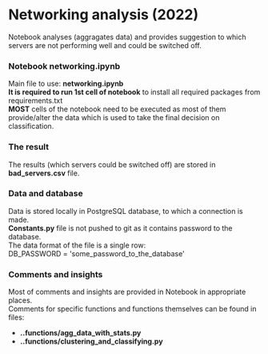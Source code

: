 # Networking analysis (2022)

Notebook analyses (aggragates data) and provides suggestion to which servers are not performing well and could be switched off.

### Notebook networking.ipynb
Main file to use: <b>networking.ipynb</b><br />
<b>It is required to run 1st cell of notebook</b> to install all required packages from requirements.txt<br />
<b>MOST</b> cells of the notebook need to be executed as most of them provide/alter the data which is used to take the final decision on classification.<br />


### The result
The results (which servers could be switched off) are stored in <b>bad_servers.csv</b> file. <br/>


### Data and database
Data is stored locally in PostgreSQL database, to which a connection is made.<br />
<b>Constants.py</b> file is not pushed to git as it contains password to the database. <br />
The data format of the file is a single row:<br />
DB_PASSWORD = 'some_password_to_the_database'<br />


### Comments and insights
Most of comments and insights are provided in Notebook in appropriate places. <br />
Comments for specific functions and functions themselves can be found in files:
* <b>..functions/agg_data_with_stats.py</b>
* <b>..functions/clustering_and_classifying.py</b>
